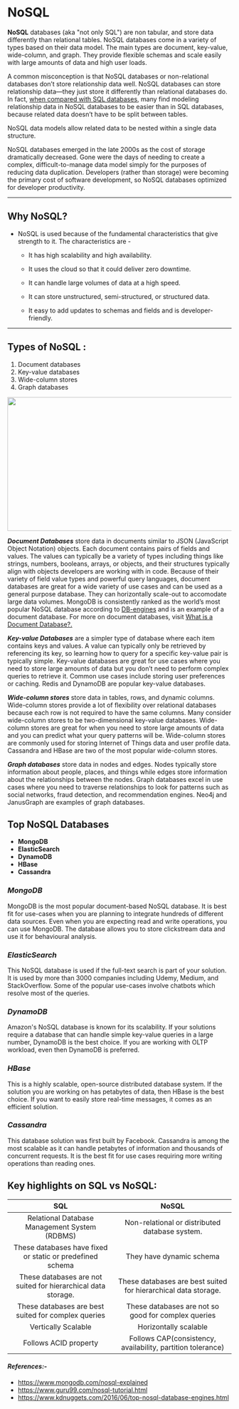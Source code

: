 # NoSQL

   **NoSQL** databases (aka "not only SQL") are non tabular, and store data differently than relational tables. NoSQL databases come in a variety of types based on their data model. The main types are document, key-value, wide-column, and graph. They provide flexible schemas and scale easily with large amounts of data and high user loads.

  A common misconception is that NoSQL databases or non-relational databases don’t store relationship data well. NoSQL databases can store relationship data—they just store it differently than relational databases do. In fact, [when compared with SQL databases](https://www.mongodb.com/nosql-explained/nosql-vs-sql), many find modeling relationship data in NoSQL databases to be easier than in SQL databases, because related data doesn’t have to be split between tables.

NoSQL data models allow related data to be nested within a single data structure.

  NoSQL databases emerged in the late 2000s as the cost of storage dramatically decreased. Gone were the days of needing to create a complex, difficult-to-manage data model simply for the purposes of reducing data duplication. Developers (rather than storage) were becoming the primary cost of software development, so NoSQL databases optimized for developer productivity.

***

## Why NoSQL?

* NoSQL is used because of the fundamental characteristics that give strength to it. The characteristics are - 

  - It has high scalability and high availability.

  - It uses the cloud so that it could deliver zero downtime.

  - It can handle large volumes of data at a high speed.

  - It can store unstructured, semi-structured, or structured data.

  - It easy to add updates to schemas and fields and is developer-friendly.

***

## Types of NoSQL :

1. Document databases
2. Key-value databases
3. Wide-column stores 
4. Graph databases

<img src="https://cdn.guru99.com/images/1/101818_0537_NoSQLTutori5.png" width="700" height="300" />

***Document Databases*** store data in documents similar to JSON (JavaScript Object Notation) objects. Each document contains pairs of fields and values. The values can typically be a variety of types including things like strings, numbers, booleans, arrays, or objects, and their structures typically align with objects developers are working with in code. Because of their variety of field value types and powerful query languages, document databases are great for a wide variety of use cases and can be used as a general purpose database. They can horizontally scale-out to accomodate large data volumes. MongoDB is consistently ranked as the world’s most popular NoSQL database according to [DB-engines](https://db-engines.com/en/ranking) and is an example of a document database. For more on document databases, visit [What is a Document Database?.](https://www.mongodb.com/document-databases)

***Key-value Databases*** are a simpler type of database where each item contains keys and values. A value can typically only be retrieved by referencing its key, so learning how to query for a specific key-value pair is typically simple. Key-value databases are great for use cases where you need to store large amounts of data but you don’t need to perform complex queries to retrieve it. Common use cases include storing user preferences or caching. Redis and DynamoDB are popular key-value databases.

***Wide-column stores*** store data in tables, rows, and dynamic columns. Wide-column stores provide a lot of flexibility over relational databases because each row is not required to have the same columns. Many consider wide-column stores to be two-dimensional key-value databases. Wide-column stores are great for when you need to store large amounts of data and you can predict what your query patterns will be. Wide-column stores are commonly used for storing Internet of Things data and user profile data. Cassandra and HBase are two of the most popular wide-column stores.

***Graph databases*** store data in nodes and edges. Nodes typically store information about people, places, and things while edges store information about the relationships between the nodes. Graph databases excel in use cases where you need to traverse relationships to look for patterns such as social networks, fraud detection, and recommendation engines. Neo4j and JanusGraph are examples of graph databases.

## Top NoSQL Databases
 
 - **MongoDB**
 - **ElasticSearch**
 - **DynamoDB**
 - **HBase**
 - **Cassandra**

### ***MongoDB***
MongoDB is the most popular document-based NoSQL database. It is best fit for use-cases when you are planning to integrate hundreds of different data sources. Even when you are expecting read and write operations, you can use MongoDB. The database allows you to store clickstream data and use it for behavioural analysis.

### ***ElasticSearch***
This NoSQL database is used if the full-text search is part of your solution. It is used by more than 3000 companies including Udemy, Medium, and StackOverflow. Some of the popular use-cases involve chatbots which resolve most of the queries.

### ***DynamoDB***
Amazon's NoSQL database is known for its scalability. If your solutions require a database that can handle simple key-value queries in a large number, DynamoDB is the best choice. If you are working with OLTP workload, even then DynamoDB is preferred.

### ***HBase***
This is a highly scalable, open-source distributed database system. If the solution you are working on has petabytes of data, then HBase is the best choice. If you want to easily store real-time messages, it comes as an efficient solution.

### ***Cassandra***
This database solution was first built by Facebook. Cassandra is among the most scalable as it can handle petabytes of information and thousands of concurrent requests. It is the best fit for use cases requiring more writing operations than reading ones.

## Key highlights on SQL vs NoSQL:

| **SQL**         | **NoSQL**       |
|    :---:    |    :----:   |
| Relational Database Management System (RDBMS) |	Non-relational or distributed database system. |
| These databases have fixed or static or predefined schema	|They have dynamic schema |
| These databases are not suited for hierarchical data storage. |	These databases are best suited for hierarchical data storage. |
| These databases are best suited for complex queries |	These databases are not so good for complex queries |
| Vertically Scalable |	Horizontally scalable |
| Follows ACID property |	Follows CAP(consistency, availability, partition tolerance) |

#### _References:-_

* https://www.mongodb.com/nosql-explained
* https://www.guru99.com/nosql-tutorial.html
* https://www.kdnuggets.com/2016/06/top-nosql-database-engines.html
